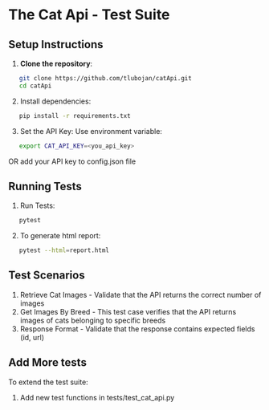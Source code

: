 # The Cat Api - Test Suite

## Setup Instructions

1. **Clone the repository**:
```bash
   git clone https://github.com/tlubojan/catApi.git
   cd catApi
   ```
2. Install dependencies: 
```bash
   pip install -r requirements.txt
```
3. Set the API Key:
Use environment variable:
```bash
   export CAT_API_KEY=<you_api_key>
```
OR add your API key to config.json file

## Running Tests
1. Run Tests:
```bash
   pytest
```
2. To generate html report:
```bash
   pytest --html=report.html
```

## Test Scenarios
1. Retrieve Cat Images - Validate that the API returns the correct number of images
2. Get Images By Breed - This test case verifies that the API returns images of cats belonging to specific breeds
3. Response Format - Validate that the response contains expected fields (id, url)

## Add More tests
To extend the test suite:
1. Add new test functions in tests/test_cat_api.py